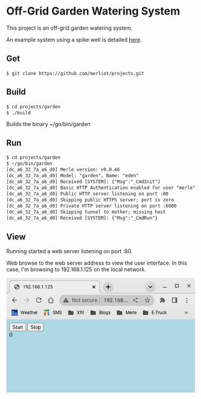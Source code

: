 # Off-Grid Garden Watering System
This project is an off-grid garden watering system.

An example system using a spike well is detailed [here](https://merliot.net/projects/garden).

## Get
```
$ git clone https://github.com/merliot/projects.git
```

## Build
```
$ cd projects/garden
$ ./build
```
Builds the binary ~/go/bin/garden

## Run
```
$ cd projects/garden
$ ~/go/bin/garden
[dc_a6_32_7a_a6_d0] Merle version: v0.0.46
[dc_a6_32_7a_a6_d0] Model: "garden", Name: "eden"
[dc_a6_32_7a_a6_d0] Received [SYSTEM]: {"Msg":"_CmdInit"}
[dc_a6_32_7a_a6_d0] Basic HTTP Authentication enabled for user "merle"
[dc_a6_32_7a_a6_d0] Public HTTP server listening on port :80
[dc_a6_32_7a_a6_d0] Skipping public HTTPS server; port is zero
[dc_a6_32_7a_a6_d0] Private HTTP server listening on port :6000
[dc_a6_32_7a_a6_d0] Skipping tunnel to mother; missing host
[dc_a6_32_7a_a6_d0] Received [SYSTEM]: {"Msg":"_CmdRun"}
```

## View
Running started a web server listening on port :80. 

Web browse to the web server address to view the user interface.  In this case, I'm browsing to 192.168.1.125 on the local network.

![View](view.png)
